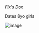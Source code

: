 *Flx's Dox*


Dates 8yo girls

![image](https://user-images.githubusercontent.com/98287650/231043325-e1e8742d-c27f-4ff9-86a8-e5c10efc749b.png)

